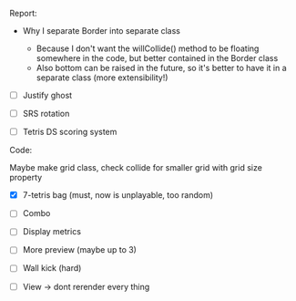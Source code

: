 Report:

- Why I separate Border into separate class

  - Because I don't want the willCollide() method to be floating somewhere in the code, but better contained in the Border class
  - Also bottom can be raised in the future, so it's better to have it in a separate class (more extensibility!)

- [ ] Justify ghost

- [ ] SRS rotation

- [ ] Tetris DS scoring system

Code:

Maybe make grid class, check collide for smaller grid with grid size property

- [x] 7-tetris bag (must, now is unplayable, too random)

- [ ] Combo

- [ ] Display metrics

- [ ] More preview (maybe up to 3)

- [ ] Wall kick (hard)

- [ ] View -> dont rerender every thing
